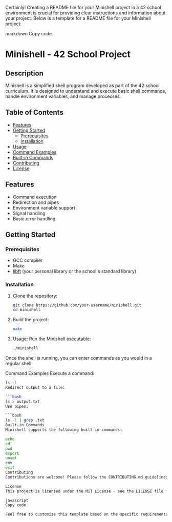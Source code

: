 
Certainly! Creating a README file for your Minishell project in a 42 school environment is crucial for providing clear instructions and information about your project. Below is a template for a README file for your Minishell project:

markdown
Copy code
# Minishell - 42 School Project

## Description
Minishell is a simplified shell program developed as part of the 42 school curriculum. It is designed to understand and execute basic shell commands, handle environment variables, and manage processes.

## Table of Contents
- [Features](#features)
- [Getting Started](#getting-started)
  - [Prerequisites](#prerequisites)
  - [Installation](#installation)
- [Usage](#usage)
- [Command Examples](#command-examples)
- [Built-in Commands](#built-in-commands)
- [Contributing](#contributing)
- [License](#license)

## Features
- Command execution
- Redirection and pipes
- Environment variable support
- Signal handling
- Basic error handling

## Getting Started

### Prerequisites
- GCC compiler
- Make
- [libft](https://github.com/your-username/libft) (your personal library or the school's standard library)

### Installation
1. Clone the repository:
   ```bash
   git clone https://github.com/your-username/minishell.git
   cd minishell
2. Build the project:
	```bash
	make
3. Usage:
	Run the Minishell executable:
	```bash
	./minishell	

Once the shell is running, you can enter commands as you would in a regular shell.

Command Examples
Execute a command:

```bash
ls -l
Redirect output to a file:

```bash
ls > output.txt
Use pipes:

```bash
ls -l | grep .txt
Built-in Commands
Minishell supports the following built-in commands:

echo
cd
pwd
export
unset
env
exit
Contributing
Contributions are welcome! Please follow the CONTRIBUTING.md guidelines.

License
This project is licensed under the MIT License - see the LICENSE file for details.

javascript
Copy code

Feel free to customize this template based on the specific requirements and guidelines of your 42 school. Additionally, make sure to update the placeholders (e.g., `your-username`, `CONTRIBUTING.md`, `LICENSE`) with the relevant information for your project.




